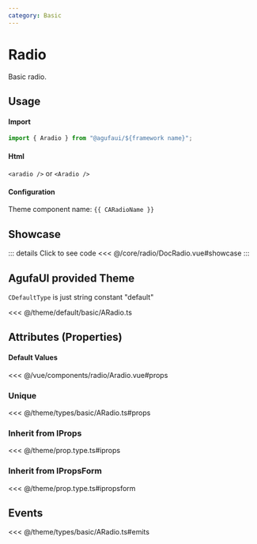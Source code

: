 ```yaml
---
category: Basic
---
```


<script setup>
import { CARadioName } from '@agufaui/theme'
</script>

# Radio

Basic radio.

## Usage

#### Import

```ts
import { Aradio } from "@agufaui/${framework name}";
```

#### Html

`<aradio />` or `<Aradio />`

#### Configuration

Theme component name: `{{ CARadioName }}`

## Showcase

<DocRadio />

::: details Click to see code
<<< @/core/radio/DocRadio.vue#showcase
:::

## AgufaUI provided Theme

`CDefaultType` is just string constant "default"

<<< @/theme/default/basic/ARadio.ts

## Attributes (Properties)

#### Default Values

<<< @/vue/components/radio/Aradio.vue#props

### Unique

<<< @/theme/types/basic/ARadio.ts#props

### Inherit from IProps

<<< @/theme/prop.type.ts#iprops

### Inherit from IPropsForm

<<< @/theme/prop.type.ts#ipropsform

## Events

<<< @/theme/types/basic/ARadio.ts#emits
